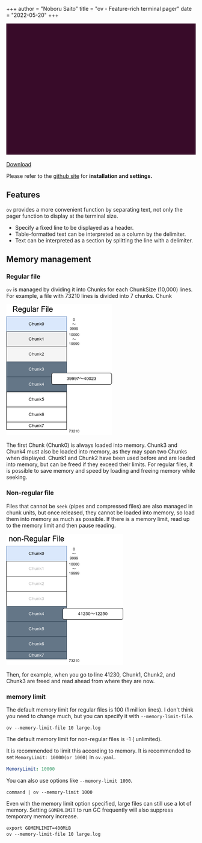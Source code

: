 +++
author = "Noboru Saito"
title = "ov - Feature-rich terminal pager"
date = "2022-05-20"
+++

[![ov](ov.gif)](https://github.com/noborus/ov)

[Download](https://github.com/noborus/ov/releases/latest)

Please refer to the [github site](https://github.com/noborus/ov) for **installation and settings.**

## Features

`ov` provides a more convenient function by separating text,
not only the pager function to display at the terminal size.

* Specify a fixed line to be displayed as a header.
* Table-formatted text can be interpreted as a column by the delimiter.
* Text can be interpreted as a section by splitting the line with a delimiter.

## Memory management

### Regular file

`ov` is managed by dividing it into Chunks for each ChunkSize (10,000) lines.
For example, a file with 73210 lines is divided into 7 chunks. Chunk

![file memory management](ov-file-mem.png)

The first Chunk (Chunk0) is always loaded into memory.
Chunk3 and Chunk4 must also be loaded into memory, as they may span two Chunks when displayed.
Chunk1 and Chunk2 have been used before and are loaded into memory, but can be freed if they exceed their limits.
For regular files, it is possible to save memory and speed by loading and freeing memory while seeking.

### Non-regular file

Files that cannot be `seek` (pipes and compressed files) are also managed in chunk units, but once released, they cannot be loaded into memory, so load them into memory as much as possible.
If there is a memory limit, read up to the memory limit and then pause reading.

![non-file memory management](ov-mem-mem.png)

Then, for example, when you go to line 41230, Chunk1, Chunk2, and Chunk3 are freed and read ahead from where they are now.

### memory limit

The default memory limit for regular files is 100 (1 million lines).
I don't think you need to change much, but you can specify it with `--memory-limit-file`.

```console
ov --memory-limit-file 10 large.log
```

The default memory limit for non-regular files is -1 ( unlimited).

It is recommended to limit this according to memory.
It is recommended to set `MemoryLimit: 10000(or 1000)` in `ov.yaml`.

```yaml
MemoryLimit: 10000
```

You can also use options like `--memory-limit 1000`.

```console
command | ov --memory-limit 1000
```

Even with the memory limit option specified, large files can still use a lot of memory.
Setting `GOMEMLIMIT` to run GC frequently will also suppress temporary memory increase.

```console
export GOMEMLIMIT=400MiB
ov --memory-limit-file 10 large.log
```

